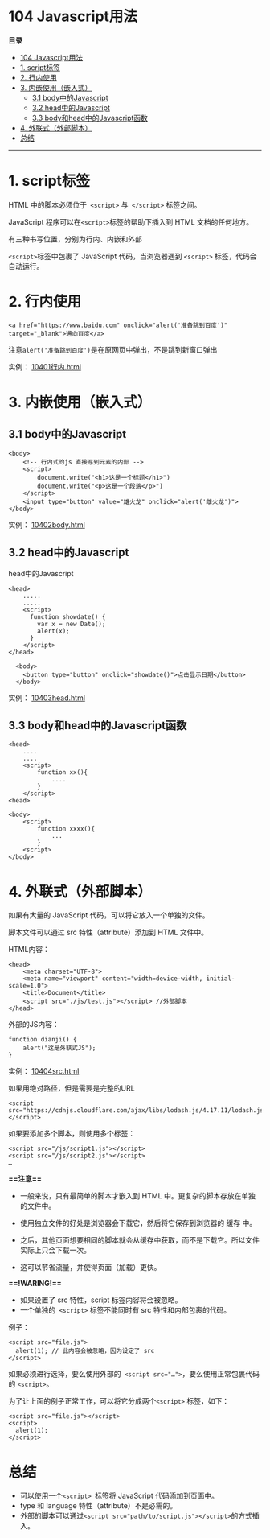 # 104 Javascript用法

**目录**
- [104 Javascript用法](#104-javascript用法)
- [1. script标签](#1-script标签)
- [2. 行内使用](#2-行内使用)
- [3. 内嵌使用（嵌入式）](#3-内嵌使用嵌入式)
  - [3.1 body中的Javascript](#31-body中的javascript)
  - [3.2 head中的Javascript](#32-head中的javascript)
  - [3.3 body和head中的Javascript函数](#33-body和head中的javascript函数)
- [4. 外联式（外部脚本）](#4-外联式外部脚本)
- [总结](#总结)


***

# 1. script标签

HTML 中的脚本必须位于` <script>` 与` </script>` 标签之间。

JavaScript 程序可以在` <script> `标签的帮助下插入到 HTML 文档的任何地方。

有三种书写位置，分别为行内、内嵌和外部

`<script>`标签中包裹了 JavaScript 代码，当浏览器遇到 `<script>` 标签，代码会自动运行。



# 2. 行内使用

```
<a href="https://www.baidu.com" onclick="alert('准备跳到百度')" target="_blank">通向百度</a>
```

注意`alert('准备跳到百度')`是在原网页中弹出，不是跳到新窗口弹出

实例：  [10401行内.html](10401行内.html) 



# 3. 内嵌使用（嵌入式）

## 3.1 body中的Javascript

```
<body>
    <!-- 行内式的js 直接写到元素的内部 -->
    <script>
        document.write("<h1>这是一个标题</h1>")
        document.write("<p>这是一个段落</p>")
    </script>
    <input type="button" value="雄火龙" onclick="alert('雌火龙')">
</body>
```

实例： [10402body.html](10402body.html) 



## 3.2 head中的Javascript

head中的Javascript

```
<head>
	.....
	.....
	<script>
      function showdate() {
        var x = new Date();
        alert(x);
      }
    </script>
</head>

  <body>
    <button type="button" onclick="showdate()">点击显示日期</button>
  </body>
```

实例： [10403head.html](10403head.html) 



## 3.3 body和head中的Javascript函数

```
<head>
	....
	....
	<script>
		function xx(){
			....
		}
	</script>
<head>
```



```
<body>
	<script>
		function xxxx(){
			...
		}
	<script>
</body>
```



# 4. 外联式（外部脚本）

如果有大量的 JavaScript 代码，可以将它放入一个单独的文件。

脚本文件可以通过 src 特性（attribute）添加到 HTML 文件中。

HTML内容：

```
<head>
    <meta charset="UTF-8">
    <meta name="viewport" content="width=device-width, initial-scale=1.0">
    <title>Document</title>
    <script src="./js/test.js"></script> //外部脚本
</head>
```

外部的JS内容：

```
function dianji() {
    alert("这是外联式JS");
}
```

实例： [10404src.html](10404src.html) 



如果用绝对路径，但是需要是完整的URL

```
<script src="https://cdnjs.cloudflare.com/ajax/libs/lodash.js/4.17.11/lodash.js"></script>
```



如果要添加多个脚本，则使用多个标签：

```
<script src="/js/script1.js"></script>
<script src="/js/script2.js"></script>
…
```



**==注意==**

* 一般来说，只有最简单的脚本才嵌入到 HTML 中。更复杂的脚本存放在单独的文件中。

* 使用独立文件的好处是浏览器会下载它，然后将它保存到浏览器的 缓存 中。

* 之后，其他页面想要相同的脚本就会从缓存中获取，而不是下载它。所以文件实际上只会下载一次。

* 这可以节省流量，并使得页面（加载）更快。



**==!WARING!==**

* 如果设置了 src 特性，script 标签内容将会被忽略。
* 一个单独的` <script>` 标签不能同时有 src 特性和内部包裹的代码。

例子：

```
<script src="file.js">
  alert(1); // 此内容会被忽略，因为设定了 src
</script>
```

如果必须进行选择，要么使用外部的` <script src="…">`，要么使用正常包裹代码的 `<script>`。

为了让上面的例子正常工作，可以将它分成两个`<script>` 标签，如下：

```
<script src="file.js"></script>
<script>
  alert(1);
</script>
```



# 总结

* 可以使用一个`<script> `标签将 JavaScript 代码添加到页面中。
* type 和 language 特性（attribute）不是必需的。
* 外部的脚本可以通过`<script src="path/to/script.js"></script>`的方式插入。

